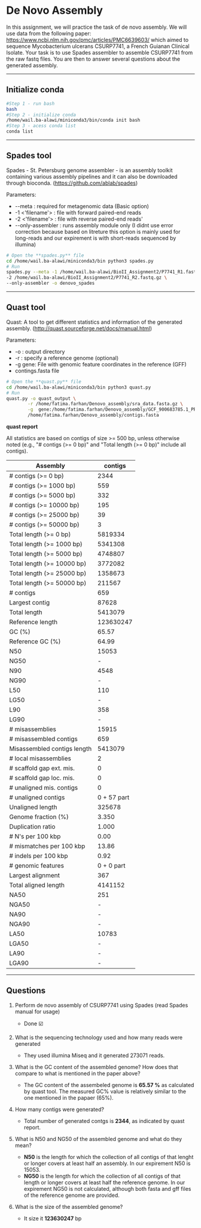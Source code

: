 # De Novo Assembly

In this assignment, we will practice the task of de novo assembly. We will use data from the following paper: https://www.ncbi.nlm.nih.gov/pmc/articles/PMC6639603/ which aimed to sequence Mycobacterium ulcerans CSURP7741, a French Guianan
Clinical Isolate.
Your task is to use Spades assembler to assemble CSURP7741 from the raw fastq files. You are then to answer several questions about the generated assembly.

---


## **Initialize conda**
```sh
#Step 1 - run bash
bash
#Step 2 - initialize conda
/home/wail.ba-alawi/miniconda3/bin/conda init bash
#Step 3 - acess conda list
conda list
```
-----

## **Spades tool**

Spades - St. Petersburg genome assembler - is an assembly toolkit containing various assembly pipelines and it can also be downloaded through bioconda. (https://github.com/ablab/spades)
    
Parameters:

 - --meta : required for metagenomic data (Basic option)
 - -1 <'filename'>  : file with forward paired-end reads
 - -2 <'filename'> : file with reverse paired-end reads'
 - --only-assembler : runs assembly module only
    (I didnt use error correction because based on litreture this option is mainly used for long-reads and our expirement is with short-reads sequenced by illumina)

```sh
# Open the **spades.py** file
cd /home/wail.ba-alawi/miniconda3/bin python3 spades.py
# Run
spades.py --meta -1 /home/wail.ba-alawi/BioII_Assignment2/P7741_R1.fastq.gz \
-2 /home/wail.ba-alawi/BioII_Assignment2/P7741_R2.fastq.gz \
--only-assembler -o denovo_spades
```

----
## **Quast tool**

Quast: A tool to get different statistics and information of the generated assembly. (http://quast.sourceforge.net/docs/manual.html)

Parameters:

- -o : output directory
- -r : specify a reference genome (optional)
- -g gene: File with genomic feature coordinates in the reference (GFF)
- contings.fasta file
```sh
# Open the **quast.py** file
cd /home/wail.ba-alawi/miniconda3/bin python3 quast.py
# Run 
quast.py -o quast_output \
        -r /home/fatima.farhan/Denovo_assembly/sra_data.fasta.gz \
        -g  gene:/home/fatima.farhan/Denovo_assembly/GCF_900683785.1_PRJEB30628-2_genomic.gff.gz \
        /home/fatima.farhan/Denovo_assembly/contigs.fasta
```
**quast report**

All statistics are based on contigs of size >= 500 bp, unless otherwise noted (e.g., "# contigs (>= 0 bp)" and "Total length (>= 0 bp)" include all contigs).

|Assembly|contigs|
|---|---|
|\# contigs (>= 0 bp)|2344|
|\# contigs (>= 1000 bp)|559|
|\# contigs (>= 5000 bp)|332|
|\# contigs (>= 10000 bp)|195|
|\# contigs (>= 25000 bp)|39|
|\# contigs (>= 50000 bp)|3|
|Total length \(>= 0 bp)|5819334|
|Total length \(>= 1000 bp)|5341308|
|Total length \(>= 5000 bp)|4748807|
|Total length \(>= 10000 bp)|3772082|
|Total length \(>= 25000 bp)|1358673|
|Total length \(>= 50000 bp)|211567|
|\# contigs|659|
|Largest contig|87628|
|Total length|5413079|
|Reference length|123630247|
|GC \(%)|65\.57|
|Reference GC \(%)|64\.99|
|N50|15053|
|NG50|-|
|N90|4548|
|NG90|-|
|L50|110|
|LG50|-|
|L90|358|
|LG90|-|
|\# misassemblies|15915|
|\# misassembled contigs|659|
|Misassembled contigs length|5413079|
|\# local misassemblies|2|
|\# scaffold gap ext. mis.|0|
|\# scaffold gap loc. mis.|0|
|\# unaligned mis. contigs|0|
|\# unaligned contigs|0 + 57 part|
|Unaligned length|325678|
|Genome fraction \(%)|3\.350|
|Duplication ratio|1\.000|
|\# N's per 100 kbp|0\.00|
|\# mismatches per 100 kbp|13\.86|
|\# indels per 100 kbp|0\.92|
|\# genomic features|0 + 0 part|
|Largest alignment|367|
|Total aligned length|4141152|
|NA50|251|
|NGA50|-|
|NA90|-|
|NGA90|-|
|LA50|10783|
|LGA50|-|
|LA90|-|
|LGA90|-|

---
## **Questions**

1.	Perform de novo assembly of CSURP7741 using Spades (read
Spades manual for usage)

    - Done ☑️

2.	What is the sequencing technology used and how many reads were generated

     - They used illumina Miseq and it generated 273071 reads.

3.	What is the GC content of the assembled genome? How does that compare to what is mentioned in the paper above?

    - The GC content of the assembeled genome is **65.57 %** as calculated by quast tool. The measured GC% value is relatively similar to the one mentioned in the papaer (65%).

4.	How many contigs were generated?

    - Total number of generated contgs is **2344**, as indicated by quast report. 

5.	What is N50 and NG50 of the assembled genome and what do they mean?

    - **N50** is the length for which the collection of all contigs of that lenght or longer covers at least half an assembly. In our expirement N50 is 15053.
    - **NG50** is the length for which the collection of all contigs of that length or longer covers at least half the reference genome. In our expirement NG50 is not calculated, although both fasta and gff files of the reference genome are provided.


6.	What is the size of the assembled genome?
    
    - It size it **123630247** bp
